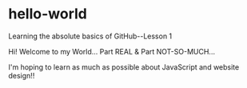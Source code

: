 # hello-world
Learning the absolute basics of GitHub--Lesson 1

Hi! Welcome to my World... Part REAL & Part NOT-SO-MUCH...

I'm hoping to learn as much as possible about JavaScript and website design!!
